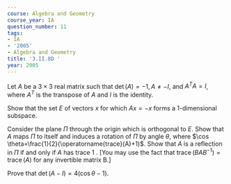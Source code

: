 ```yaml
---
course: Algebra and Geometry
course_year: IA
question_number: 11
tags:
- IA
- '2005'
- Algebra and Geometry
title: '3.II.8D '
year: 2005
---
```



Let $A$ be a $3 \times 3$ real matrix such that $\operatorname{det}(A)=-1, A \neq-I$, and $A^{T} A=I$, where $A^{T}$ is the transpose of $A$ and $I$ is the identity.

Show that the set $E$ of vectors $x$ for which $A x=-x$ forms a 1-dimensional subspace.

Consider the plane $\Pi$ through the origin which is orthogonal to $E$. Show that $A$ maps $\Pi$ to itself and induces a rotation of $\Pi$ by angle $\theta$, where $\cos \theta=\frac{1}{2}(\operatorname{trace}(A)+1)$. Show that $A$ is a reflection in $\Pi$ if and only if $A$ has trace 1 . [You may use the fact that $\operatorname{trace}\left(B A B^{-1}\right)=\operatorname{trace}(A)$ for any invertible matrix B.]

Prove that $\operatorname{det}(A-I)=4(\cos \theta-1)$.